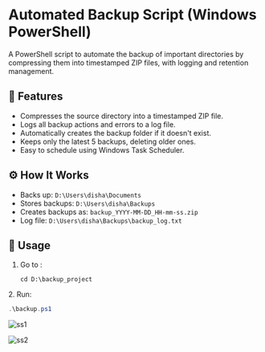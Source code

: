 # Automated Backup Script (Windows PowerShell)

A PowerShell script to automate the backup of important directories by compressing them into timestamped ZIP files, with logging and retention management.

## 📂 Features
- Compresses the source directory into a timestamped ZIP file.
- Logs all backup actions and errors to a log file.
- Automatically creates the backup folder if it doesn't exist.
- Keeps only the latest 5 backups, deleting older ones.
- Easy to schedule using Windows Task Scheduler.

## ⚙️ How It Works
- Backs up: `D:\Users\disha\Documents`
- Stores backups: `D:\Users\disha\Backups`
- Creates backups as: `backup_YYYY-MM-DD_HH-mm-ss.zip`
- Log file: `D:\Users\disha\Backups\backup_log.txt`

## 📝 Usage
1. Go to :
   ```
   cd D:\backup_project
   ```
2️. Run:
```powershell
.\backup.ps1
```
![ss1](https://github.com/user-attachments/assets/06bd52e7-43e3-4c82-8ff6-5155bf96204c)

![ss2](https://github.com/user-attachments/assets/40b46636-3390-4ca2-a1ee-0eba6e3e8d01)
